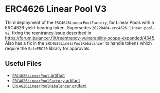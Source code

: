 # ERC4626 Linear Pool V3

Third deployment of the `ERC4626LinearPoolFactory`, for Linear Pools with a ERC4626 yield-bearing token.
Supersedes `20220404-erc4626-linear-pool-v2`, fixing the reentrancy issue described in https://forum.balancer.fi/t/reentrancy-vulnerability-scope-expanded/4345.
Also has a fix in the `ERC4626LinearPoolRebalancer` to handle tokens which require the `SafeERC20` library for approvals.

## Useful Files

- [`ERC4626LinearPool` artifact](./artifact/ERC4626LinearPool.json)
- [`ERC4626LinearPoolFactory` artifact](./artifact/ERC4626LinearPoolFactory.json)
- [`ERC4626LinearPoolRebalancer` artifact](./artifact/ERC4626LinearPoolRebalancer.json)
